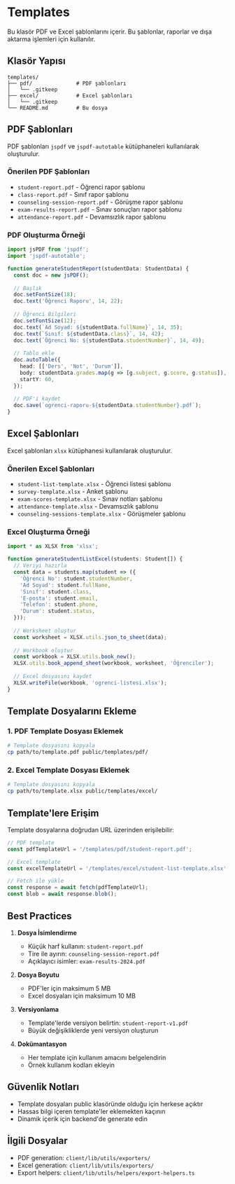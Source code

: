 # Templates

Bu klasör PDF ve Excel şablonlarını içerir. Bu şablonlar, raporlar ve dışa aktarma işlemleri için kullanılır.

## Klasör Yapısı

```
templates/
├── pdf/              # PDF şablonları
│   └── .gitkeep
├── excel/            # Excel şablonları
│   └── .gitkeep
└── README.md         # Bu dosya
```

## PDF Şablonları

PDF şablonları `jspdf` ve `jspdf-autotable` kütüphaneleri kullanılarak oluşturulur.

### Önerilen PDF Şablonları

- `student-report.pdf` - Öğrenci rapor şablonu
- `class-report.pdf` - Sınıf rapor şablonu
- `counseling-session-report.pdf` - Görüşme rapor şablonu
- `exam-results-report.pdf` - Sınav sonuçları rapor şablonu
- `attendance-report.pdf` - Devamsızlık rapor şablonu

### PDF Oluşturma Örneği

```typescript
import jsPDF from 'jspdf';
import 'jspdf-autotable';

function generateStudentReport(studentData: StudentData) {
  const doc = new jsPDF();
  
  // Başlık
  doc.setFontSize(18);
  doc.text('Öğrenci Raporu', 14, 22);
  
  // Öğrenci Bilgileri
  doc.setFontSize(12);
  doc.text(`Ad Soyad: ${studentData.fullName}`, 14, 35);
  doc.text(`Sınıf: ${studentData.class}`, 14, 42);
  doc.text(`Öğrenci No: ${studentData.studentNumber}`, 14, 49);
  
  // Tablo ekle
  doc.autoTable({
    head: [['Ders', 'Not', 'Durum']],
    body: studentData.grades.map(g => [g.subject, g.score, g.status]),
    startY: 60,
  });
  
  // PDF'i kaydet
  doc.save(`ogrenci-raporu-${studentData.studentNumber}.pdf`);
}
```

## Excel Şablonları

Excel şablonları `xlsx` kütüphanesi kullanılarak oluşturulur.

### Önerilen Excel Şablonları

- `student-list-template.xlsx` - Öğrenci listesi şablonu
- `survey-template.xlsx` - Anket şablonu
- `exam-scores-template.xlsx` - Sınav notları şablonu
- `attendance-template.xlsx` - Devamsızlık şablonu
- `counseling-sessions-template.xlsx` - Görüşmeler şablonu

### Excel Oluşturma Örneği

```typescript
import * as XLSX from 'xlsx';

function generateStudentListExcel(students: Student[]) {
  // Veriyi hazırla
  const data = students.map(student => ({
    'Öğrenci No': student.studentNumber,
    'Ad Soyad': student.fullName,
    'Sınıf': student.class,
    'E-posta': student.email,
    'Telefon': student.phone,
    'Durum': student.status,
  }));
  
  // Worksheet oluştur
  const worksheet = XLSX.utils.json_to_sheet(data);
  
  // Workbook oluştur
  const workbook = XLSX.utils.book_new();
  XLSX.utils.book_append_sheet(workbook, worksheet, 'Öğrenciler');
  
  // Excel dosyasını kaydet
  XLSX.writeFile(workbook, 'ogrenci-listesi.xlsx');
}
```

## Template Dosyalarını Ekleme

### 1. PDF Template Dosyası Eklemek

```bash
# Template dosyasını kopyala
cp path/to/template.pdf public/templates/pdf/
```

### 2. Excel Template Dosyası Eklemek

```bash
# Template dosyasını kopyala
cp path/to/template.xlsx public/templates/excel/
```

## Template'lere Erişim

Template dosyalarına doğrudan URL üzerinden erişilebilir:

```typescript
// PDF template
const pdfTemplateUrl = '/templates/pdf/student-report.pdf';

// Excel template
const excelTemplateUrl = '/templates/excel/student-list-template.xlsx';

// Fetch ile yükle
const response = await fetch(pdfTemplateUrl);
const blob = await response.blob();
```

## Best Practices

1. **Dosya İsimlendirme**
   - Küçük harf kullanın: `student-report.pdf`
   - Tire ile ayırın: `counseling-session-report.pdf`
   - Açıklayıcı isimler: `exam-results-2024.pdf`

2. **Dosya Boyutu**
   - PDF'ler için maksimum 5 MB
   - Excel dosyaları için maksimum 10 MB

3. **Versiyonlama**
   - Template'lerde versiyon belirtin: `student-report-v1.pdf`
   - Büyük değişikliklerde yeni versiyon oluşturun

4. **Dokümantasyon**
   - Her template için kullanım amacını belgelendirin
   - Örnek kullanım kodları ekleyin

## Güvenlik Notları

- Template dosyaları public klasöründe olduğu için herkese açıktır
- Hassas bilgi içeren template'ler eklemekten kaçının
- Dinamik içerik için backend'de generate edin

## İlgili Dosyalar

- PDF generation: `client/lib/utils/exporters/`
- Excel generation: `client/lib/utils/exporters/`
- Export helpers: `client/lib/utils/helpers/export-helpers.ts`
